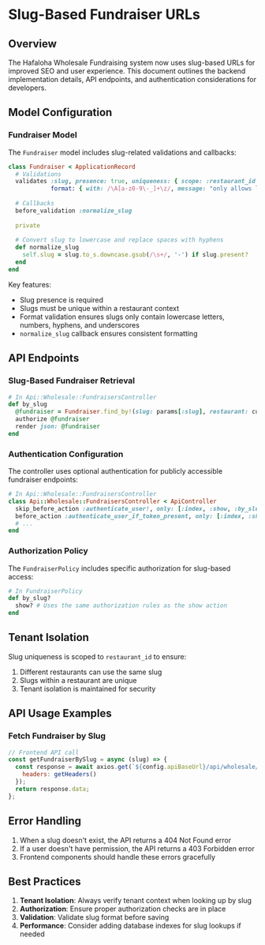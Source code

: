 # Slug-Based Fundraiser URLs

## Overview

The Hafaloha Wholesale Fundraising system now uses slug-based URLs for improved SEO and user experience. This document outlines the backend implementation details, API endpoints, and authentication considerations for developers.

## Model Configuration

### Fundraiser Model

The `Fundraiser` model includes slug-related validations and callbacks:

```ruby
class Fundraiser < ApplicationRecord
  # Validations
  validates :slug, presence: true, uniqueness: { scope: :restaurant_id }, 
            format: { with: /\A[a-z0-9\-_]+\z/, message: "only allows lowercase letters, numbers, hyphens, and underscores" }
  
  # Callbacks
  before_validation :normalize_slug
  
  private
  
  # Convert slug to lowercase and replace spaces with hyphens
  def normalize_slug
    self.slug = slug.to_s.downcase.gsub(/\s+/, '-') if slug.present?
  end
end
```

Key features:
- Slug presence is required
- Slugs must be unique within a restaurant context
- Format validation ensures slugs only contain lowercase letters, numbers, hyphens, and underscores
- `normalize_slug` callback ensures consistent formatting

## API Endpoints

### Slug-Based Fundraiser Retrieval

```ruby
# In Api::Wholesale::FundraisersController
def by_slug
  @fundraiser = Fundraiser.find_by!(slug: params[:slug], restaurant: current_restaurant)
  authorize @fundraiser
  render json: @fundraiser
end
```

### Authentication Configuration

The controller uses optional authentication for publicly accessible fundraiser endpoints:

```ruby
# In Api::Wholesale::FundraisersController
class Api::Wholesale::FundraisersController < ApiController
  skip_before_action :authenticate_user!, only: [:index, :show, :by_slug]
  before_action :authenticate_user_if_token_present, only: [:index, :show, :by_slug]
  # ...
end
```

### Authorization Policy

The `FundraiserPolicy` includes specific authorization for slug-based access:

```ruby
# In FundraiserPolicy
def by_slug?
  show? # Uses the same authorization rules as the show action
end
```

## Tenant Isolation

Slug uniqueness is scoped to `restaurant_id` to ensure:
1. Different restaurants can use the same slug
2. Slugs within a restaurant are unique
3. Tenant isolation is maintained for security

## API Usage Examples

### Fetch Fundraiser by Slug

```javascript
// Frontend API call
const getFundraiserBySlug = async (slug) => {
  const response = await axios.get(`${config.apiBaseUrl}/api/wholesale/fundraisers/by_slug/${slug}`, { 
    headers: getHeaders() 
  });
  return response.data;
};
```

## Error Handling

1. When a slug doesn't exist, the API returns a 404 Not Found error
2. If a user doesn't have permission, the API returns a 403 Forbidden error
3. Frontend components should handle these errors gracefully

## Best Practices

1. **Tenant Isolation**: Always verify tenant context when looking up by slug
2. **Authorization**: Ensure proper authorization checks are in place
3. **Validation**: Validate slug format before saving
4. **Performance**: Consider adding database indexes for slug lookups if needed
